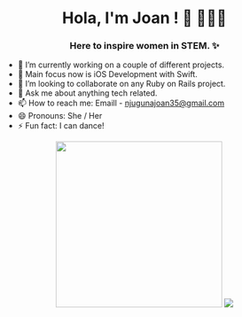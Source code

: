 <h1 align="center"> Hola, I'm Joan ! 👋 👩🏻‍💻 </h1>

<h3 align="center"> Here to inspire women in STEM. ✨</h3> 

- 🔭 I’m currently working on a couple of different projects.
- 🌱 Main focus now is iOS Development with Swift.
- 👯 I’m looking to collaborate on any Ruby on Rails project.
- 💬 Ask me about anything tech related.
- 📫 How to reach me: Emaill - [njugunajoan35@gmail.com](mailto:njugunajoan35@gmail.com)
- 😄 Pronouns: She / Her
- ⚡ Fun fact: I can dance!

<p align="center"> 
  <img width="300" height="300" src="https://github.com/joancodes/joancodes/blob/main/my-octocat.png?raw=true"></a>
  <img src="https://github-readme-stats.vercel.app/api/top-langs/?username=joancodes&count_private=true&theme=tokyonight&line_height=52">
</p>
